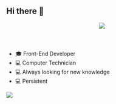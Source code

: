 ## Hi there 👋
<header> <img src="https://capsule-render.vercel.app/api?type=waving&height=300&color=gradient"></header>
<div>
<ul dir="auto">
<li><g-emoji class="g-emoji" alias="mortar_board" fallback-src="https://github.githubassets.com/images/icons/emoji/unicode/1f393.png">🎓</g-emoji> Front-End Developer</li>
<li><g-emoji class="g-emoji" alias="computer" fallback-src="https://github.githubassets.com/images/icons/emoji/unicode/1f4bb.png">💻</g-emoji> Computer Technician</li>
<li><g-emoji class="g-emoji" alias="computer" fallback-src="https://github.githubassets.com/images/icons/emoji/unicode/1f4bb.png">💻</g-emoji> Always looking for new knowledge</li>
<li><g-emoji class="g-emoji" alias="computer" fallback-src="https://github.githubassets.com/images/icons/emoji/unicode/1f4bb.png">💻</g-emoji> Persistent</li>
</ul>
</div>
<footer> <img src="[https://capsule-render.vercel.app/api?type=waving&height=300&color=gradient](https://capsule-render.vercel.app/api?type=waving&height=300&color=gradient&section=footer)](https://capsule-render.vercel.app/api?type=waving&height=300&color=gradient&section=footer&reversal=true)](https://capsule-render.vercel.app/api?type=waving&height=300&color=gradient&section=footer&reversal=false)"></footer>

